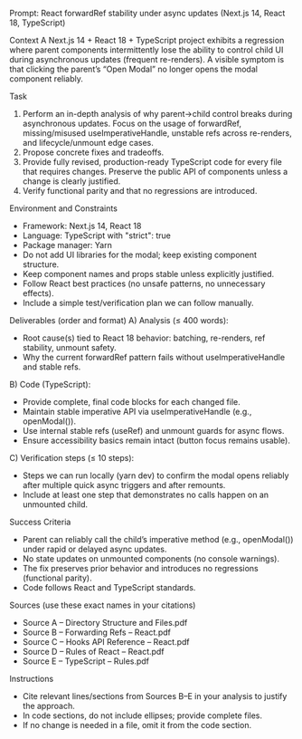 Prompt: React forwardRef stability under async updates (Next.js 14, React 18, TypeScript)

Context
A Next.js 14 + React 18 + TypeScript project exhibits a regression where parent components intermittently lose the ability to control child UI during asynchronous updates (frequent re-renders). A visible symptom is that clicking the parent’s “Open Modal” no longer opens the modal component reliably.

Task
1) Perform an in-depth analysis of why parent→child control breaks during asynchronous updates. Focus on the usage of forwardRef, missing/misused useImperativeHandle, unstable refs across re-renders, and lifecycle/unmount edge cases.
2) Propose concrete fixes and tradeoffs.
3) Provide fully revised, production-ready TypeScript code for every file that requires changes. Preserve the public API of components unless a change is clearly justified.
4) Verify functional parity and that no regressions are introduced.

Environment and Constraints
- Framework: Next.js 14, React 18
- Language: TypeScript with "strict": true
- Package manager: Yarn
- Do not add UI libraries for the modal; keep existing component structure.
- Keep component names and props stable unless explicitly justified.
- Follow React best practices (no unsafe patterns, no unnecessary effects).
- Include a simple test/verification plan we can follow manually.

Deliverables (order and format)
A) Analysis (≤ 400 words):
   - Root cause(s) tied to React 18 behavior: batching, re-renders, ref stability, unmount safety.
   - Why the current forwardRef pattern fails without useImperativeHandle and stable refs.

B) Code (TypeScript):
   - Provide complete, final code blocks for each changed file.
   - Maintain stable imperative API via useImperativeHandle (e.g., openModal()).
   - Use internal stable refs (useRef) and unmount guards for async flows.
   - Ensure accessibility basics remain intact (button focus remains usable).

C) Verification steps (≤ 10 steps):
   - Steps we can run locally (yarn dev) to confirm the modal opens reliably after multiple quick async triggers and after remounts.
   - Include at least one step that demonstrates no calls happen on an unmounted child.

Success Criteria
- Parent can reliably call the child’s imperative method (e.g., openModal()) under rapid or delayed async updates.
- No state updates on unmounted components (no console warnings).
- The fix preserves prior behavior and introduces no regressions (functional parity).
- Code follows React and TypeScript standards.

Sources (use these exact names in your citations)
- Source A – Directory Structure and Files.pdf
- Source B – Forwarding Refs – React.pdf
- Source C – Hooks API Reference – React.pdf
- Source D – Rules of React – React.pdf
- Source E – TypeScript – Rules.pdf

Instructions
- Cite relevant lines/sections from Sources B–E in your analysis to justify the approach.
- In code sections, do not include ellipses; provide complete files.
- If no change is needed in a file, omit it from the code section.
